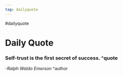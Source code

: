 ```yaml
---
tag: dailyquote
---
```


#dailyquote

# Daily Quote

### Self-trust is the first secret of success. ^quote
*-Ralph Waldo Emerson* ^author
